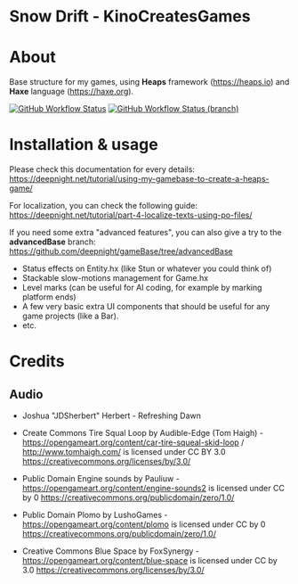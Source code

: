 # Snow Drift - KinoCreatesGames

# About

Base structure for my games, using **Heaps** framework (https://heaps.io) and **Haxe** language (https://haxe.org).

[![GitHub Workflow Status](https://img.shields.io/github/workflow/status/deepnight/gameBase/Test%20JS%20build?label=master)](https://github.com/deepnight/gameBase/actions/workflows/testJsBuild.yml)
[![GitHub Workflow Status (branch)](https://img.shields.io/github/workflow/status/deepnight/gameBase/Test%20JS%20build/advancedBase?label=advanced%20base)](https://github.com/deepnight/gameBase/actions/workflows/testJsBuild.yml)

# Installation & usage

Please check this documentation for every details: https://deepnight.net/tutorial/using-my-gamebase-to-create-a-heaps-game/

For localization, you can check the following guide: https://deepnight.net/tutorial/part-4-localize-texts-using-po-files/

If you need some extra "advanced features", you can also give a try to the **advancedBase** branch: https://github.com/deepnight/gameBase/tree/advancedBase

 * Status effects on Entity.hx (like Stun or whatever you could think of)
 * Stackable slow-motions management for Game.hx
 * Level marks (can be useful for AI coding, for example by marking platform ends)
 * A few very basic extra UI components that should be useful for any game projects (like a Bar).
 * etc.


# Credits

## Audio

- Joshua "JDSherbert" Herbert - Refreshing Dawn

- Create Commons Tire Squal Loop by Audible-Edge (Tom Haigh) - https://opengameart.org/content/car-tire-squeal-skid-loop / http://www.tomhaigh.com/ is licensed under CC BY 3.0 https://creativecommons.org/licenses/by/3.0/
- Public Domain Engine sounds  by Pauliuw - 
  https://opengameart.org/content/engine-sounds2 is licensed under CC by 0 https://creativecommons.org/publicdomain/zero/1.0/
- Public Domain Plomo by LushoGames - https://opengameart.org/content/plomo is licensed under CC by 0 https://creativecommons.org/publicdomain/zero/1.0/
- Creative Commons Blue Space by FoxSynergy - https://opengameart.org/content/blue-space is licensed under  CC by 3.0 https://creativecommons.org/licenses/by/3.0/